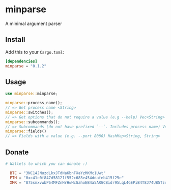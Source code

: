 # minparse
A minimal argument parser
## Install 
Add this to your `Cargo.toml`:
```toml
[dependencies]
minparse = "0.1.2"
```
## Usage

```rust
use minparse::minparse;

minparse::process_name();
// => Get process name <String>
minparse::switches();
// => Get options that do not require a value (e.g --help) Vec<String>
minparse::subcommands();
// => Subcommands (do not have prefixed `--`. Includes process name) Vec<String> example: vec!["cargo", "run"] 
minparse::fields()
// => Fields with a value (e.g. --port 8080) HashMap<String, String> 
```
## Donate
```toml
# Wallets to which you can donate :)

  BTC = "3NC14JNuzdLkxJTdNa6bnFXaYzMKMc1Uwt"
  ETH = "0xc41c0f847d58121f552c683e454ddafeb415f25e"
  XMR = "875smxvwbP64MFZnHrHwHcGahoEB4a5ARGCBidr95LqL4GEPiB4T8J74UB5TzrXK3wbTZ1iidfYoV37KZq1vqWCQSNztDAF"  
```
